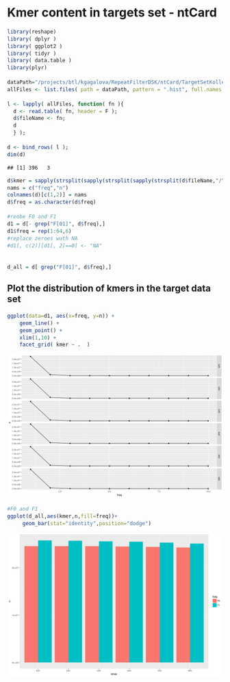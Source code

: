 Kmer content in targets set - ntCard
================

``` r
library(reshape)
library( dplyr )
library( ggplot2 )
library( tidyr )
library( data.table )
library(plyr)

dataPath="/projects/btl/kgagalova/RepeatFilterDSK/ntCard/TargetSetKollector"
allFiles <- list.files( path = dataPath, pattern = ".hist", full.names = TRUE )

l <- lapply( allFiles, function( fn ){
  d <- read.table( fn, header = F );
  d$fileName <- fn;
  d
  } );

d <- bind_rows( l );
dim(d)
```

    ## [1] 396   3

``` r
d$kmer = sapply(strsplit(sapply(strsplit(sapply(strsplit(d$fileName,"/"),tail,1),"\\."),"[[",1),"_"),"[[",2)
nams = c("freq","n")
colnames(d)[c(1,2)] = nams
d$freq = as.character(d$freq)

#reobe F0 and F1
d1 = d[- grep("F[01]", d$freq),]
d1$freq = rep(1:64,6)
#replace zeroes wuth NA
#d1[, c(2)][d1[, 2]==0] <- "NA"


d_all = d[ grep("F[01]", d$freq),]
```

Plot the distribution of kmers in the target data set
-----------------------------------------------------

``` r
ggplot(data=d1, aes(x=freq, y=n)) +
    geom_line() + 
    geom_point() +
    xlim(1,10) + 
    facet_grid( kmer ~ .  )
```

![](images/kmers_targets-1.png)

``` r
#F0 and F1
ggplot(d_all,aes(kmer,n,fill=freq))+
     geom_bar(stat="identity",position="dodge")
```

![](images/kmers_targets-2.png)
